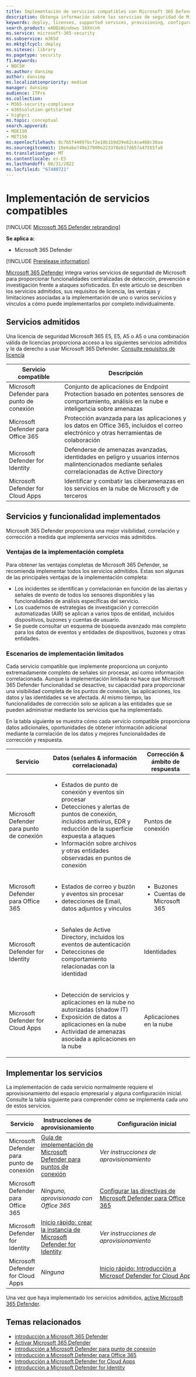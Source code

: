 ```yaml
---
title: Implementación de servicios compatibles con Microsoft 365 Defender
description: Obtenga información sobre los servicios de seguridad de Microsoft que se pueden integrar mediante Microsoft 365 Defender, sus requisitos de licencia y los procedimientos de implementación.
keywords: deploy, licenses, supported services, provisioning, configuration Microsoft 365 Defender, M365, license eligibility, Microsoft Defender para punto de conexión, Microsoft Defender para Office 365, Microsoft Defender for Identity, Microsoft Cloud App Security, MCAS, E5, A5, EMS
search.product: eADQiWindows 10XVcnh
ms.service: microsoft-365-security
ms.subservice: m365d
ms.mktglfcycl: deploy
ms.sitesec: library
ms.pagetype: security
f1.keywords:
- NOCSH
ms.author: dansimp
author: dansimp
ms.localizationpriority: medium
manager: dansimp
audience: ITPro
ms.collection:
- M365-security-compliance
- m365solution-getstarted
- highpri
ms.topic: conceptual
search.appverid:
- MOE150
- MET150
ms.openlocfilehash: 8c7b5f44097bcf2e18b1b9d39e82c4ca468c38aa
ms.sourcegitcommit: 10e6abe740e27000e223378eb17d657a47555fa8
ms.translationtype: MT
ms.contentlocale: es-ES
ms.lasthandoff: 08/31/2022
ms.locfileid: "67480721"
---
```

# <a name="deploy-supported-services"></a>Implementación de servicios compatibles

[!INCLUDE [Microsoft 365 Defender rebranding](../includes/microsoft-defender.md)]


**Se aplica a:**
- Microsoft 365 Defender

[!INCLUDE [Prerelease information](../includes/prerelease.md)]

[Microsoft 365 Defender](microsoft-365-defender.md) integra varios servicios de seguridad de Microsoft para proporcionar funcionalidades centralizadas de detección, prevención e investigación frente a ataques sofisticados. En este artículo se describen los servicios admitidos, sus requisitos de licencia, las ventajas y limitaciones asociadas a la implementación de uno o varios servicios y vínculos a cómo puede implementarlos por completo individualmente.

## <a name="supported-services"></a>Servicios admitidos

Una licencia de seguridad Microsoft 365 E5, E5, A5 o A5 o una combinación válida de licencias proporciona acceso a los siguientes servicios admitidos y le da derecho a usar Microsoft 365 Defender. [Consulte requisitos de licencia](prerequisites.md#licensing-requirements)

| Servicio compatible | Descripción |
| ------ | ------ |
| Microsoft Defender para punto de conexión | Conjunto de aplicaciones de Endpoint Protection basado en potentes sensores de comportamiento, análisis en la nube e inteligencia sobre amenazas |
|Microsoft Defender para Office 365 | Protección avanzada para las aplicaciones y los datos en Office 365, incluidos el correo electrónico y otras herramientas de colaboración |
| Microsoft Defender for Identity | Defenderse de amenazas avanzadas, identidades en peligro y usuarios internos malintencionados mediante señales correlacionadas de Active Directory |
| Microsoft Defender for Cloud Apps | Identificar y combatir las ciberamenazas en los servicios en la nube de Microsoft y de terceros |

## <a name="deployed-services-and-functionality"></a>Servicios y funcionalidad implementados

Microsoft 365 Defender proporciona una mejor visibilidad, correlación y corrección a medida que implementa servicios más admitidos.

### <a name="benefits-of-full-deployment"></a>Ventajas de la implementación completa

Para obtener las ventajas completas de Microsoft 365 Defender, se recomienda implementar todos los servicios admitidos. Estas son algunas de las principales ventajas de la implementación completa:

- Los incidentes se identifican y correlacionan en función de las alertas y señales de evento de todos los sensores disponibles y las funcionalidades de análisis específicas del servicio.
- Los cuadernos de estrategias de investigación y corrección automatizadas (AIR) se aplican a varios tipos de entidad, incluidos dispositivos, buzones y cuentas de usuario.
- Se puede consultar un esquema de búsqueda avanzado más completo para los datos de eventos y entidades de dispositivos, buzones y otras entidades.

### <a name="limited-deployment-scenarios"></a>Escenarios de implementación limitados

Cada servicio compatible que implemente proporciona un conjunto extremadamente completo de señales sin procesar, así como información correlacionada. Aunque la implementación limitada no hace que Microsoft 365 Defender funcionalidad se desactive, su capacidad para proporcionar una visibilidad completa de los puntos de conexión, las aplicaciones, los datos y las identidades se ve afectada. Al mismo tiempo, las funcionalidades de corrección solo se aplican a las entidades que se pueden administrar mediante los servicios que ha implementado.

En la tabla siguiente se muestra cómo cada servicio compatible proporciona datos adicionales, oportunidades de obtener información adicional mediante la correlación de los datos y mejores funcionalidades de corrección y respuesta.

| Servicio | Datos (señales & información correlacionada) | Corrección & ámbito de respuesta |
| ------ | ------ | ------ |
| Microsoft Defender para punto de conexión |<ul><li>Estados de punto de conexión y eventos sin procesar</li><li>Detecciones y alertas de puntos de conexión, incluidos antivirus, EDR y reducción de la superficie expuesta a ataques</li><li>Información sobre archivos y otras entidades observadas en puntos de conexión</li></ul> | Puntos de conexión |
|Microsoft Defender para Office 365 |<ul><li>Estados de correo y buzón y eventos sin procesar</li><li>detecciones de Email, datos adjuntos y vínculos</li></ul> | <ul><li>Buzones</li><li>Cuentas de Microsoft 365</li></ul> |
| Microsoft Defender for Identity |<ul><li>Señales de Active Directory, incluidos los eventos de autenticación</li><li>Detecciones de comportamiento relacionadas con la identidad</li></ul> | Identidades |
| Microsoft Defender for Cloud Apps |<ul><li>Detección de servicios y aplicaciones en la nube no autorizadas (shadow IT)</li><li>Exposición de datos a aplicaciones en la nube</li><li>Actividad de amenazas asociada a aplicaciones en la nube</li></ul> | Aplicaciones en la nube |

## <a name="deploy-the-services"></a>Implementar los servicios

La implementación de cada servicio normalmente requiere el aprovisionamiento del espacio empresarial y alguna configuración inicial. Consulte la tabla siguiente para comprender cómo se implementa cada uno de estos servicios.

| Servicio | Instrucciones de aprovisionamiento | Configuración inicial |
| ------ | ------ | ------ |
| Microsoft Defender para punto de conexión | [Guía de implementación de Microsoft Defender para puntos de conexión](../defender-endpoint/deployment-phases.md) | *Ver instrucciones de aprovisionamiento* |
|Microsoft Defender para Office 365 | *Ninguno, aprovisionado con Office 365* | [Configurar las directivas de Microsoft Defender para Office 365](/microsoft-365/security/office-365-security/defender-for-office-365#configure-atp-policies) |
| Microsoft Defender for Identity | [Inicio rápido: crear la instancia de Microsoft Defender for Identity](/azure-advanced-threat-protection/install-atp-step1) | *Ver instrucciones de aprovisionamiento* |
| Microsoft Defender for Cloud Apps | *Ninguna* | [Inicio rápido: Introducción a Microsof Defender for Cloud Apps](/cloud-app-security/getting-started-with-cloud-app-security) |

Una vez que haya implementado los servicios admitidos, [active Microsoft 365 Defender](m365d-enable.md).

## <a name="related-topics"></a>Temas relacionados

- [introducción a Microsoft 365 Defender](microsoft-365-defender.md)
- [Activar Microsoft 365 Defender](m365d-enable.md)
- [introducción a Microsoft Defender para punto de conexión](../defender-endpoint/microsoft-defender-endpoint.md)
- [introducción a Microsoft Defender para Office 365](../office-365-security/defender-for-office-365.md)
- [Introducción a Microsoft Defender for Cloud Apps](/cloud-app-security/what-is-cloud-app-security)
- [introducción a Microsoft Defender for Identity](/azure-advanced-threat-protection/what-is-atp)
